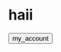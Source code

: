 <!DOCTYPE html>
<html lang="en">
<head>
    <link rel="stylesheet" type="text/css" href="style.css">
    <meta charset="UTF-8">
    <meta name="viewport" content="width=device-width, initial-scale=1.0">
    <title>Document</title>
</head>
<body>
    <h1>haii</h1>
    <button type="button" onclick="location.href='https://linktr.ee/ManaWTH'"> my_account </button>
    
</body>
</html>
